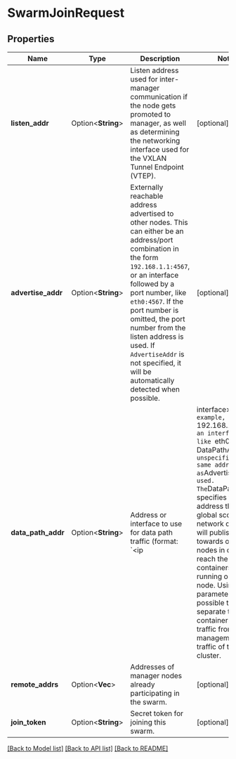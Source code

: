 # SwarmJoinRequest

## Properties

Name | Type | Description | Notes
------------ | ------------- | ------------- | -------------
**listen_addr** | Option<**String**> | Listen address used for inter-manager communication if the node gets promoted to manager, as well as determining the networking interface used for the VXLAN Tunnel Endpoint (VTEP).  | [optional]
**advertise_addr** | Option<**String**> | Externally reachable address advertised to other nodes. This can either be an address/port combination in the form `192.168.1.1:4567`, or an interface followed by a port number, like `eth0:4567`. If the port number is omitted, the port number from the listen address is used. If `AdvertiseAddr` is not specified, it will be automatically detected when possible.  | [optional]
**data_path_addr** | Option<**String**> | Address or interface to use for data path traffic (format: `<ip|interface>`), for example,  `192.168.1.1`, or an interface, like `eth0`. If `DataPathAddr` is unspecified, the same address as `AdvertiseAddr` is used.  The `DataPathAddr` specifies the address that global scope network drivers will publish towards other nodes in order to reach the containers running on this node. Using this parameter it is possible to separate the container data traffic from the management traffic of the cluster.  | [optional]
**remote_addrs** | Option<**Vec<String>**> | Addresses of manager nodes already participating in the swarm.  | [optional]
**join_token** | Option<**String**> | Secret token for joining this swarm. | [optional]

[[Back to Model list]](../README.md#documentation-for-models) [[Back to API list]](../README.md#documentation-for-api-endpoints) [[Back to README]](../README.md)


